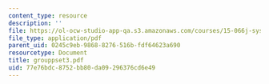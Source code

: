```yaml
---
content_type: resource
description: ''
file: https://ol-ocw-studio-app-qa.s3.amazonaws.com/courses/15-066j-system-optimization-and-analysis-for-manufacturing-summer-2003/77e76bdc8752bb80da09296376cd6e49_grouppset3.pdf
file_type: application/pdf
parent_uid: 0245c9eb-9868-8276-516b-fdf64623a690
resourcetype: Document
title: grouppset3.pdf
uid: 77e76bdc-8752-bb80-da09-296376cd6e49
---
```

